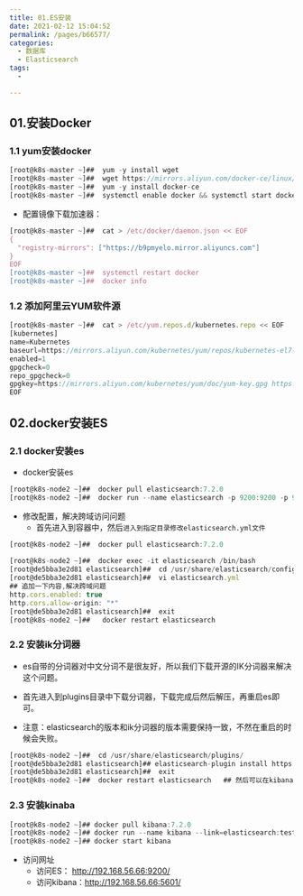 ```yaml
---
title: 01.ES安装
date: 2021-02-12 15:04:52
permalink: /pages/b66577/
categories:
  - 数据库
  - Elasticsearch
tags:
  - 

---
```


## 01.安装Docker

### 1.1 yum安装docker

```javascript
[root@k8s-master ~]##  yum -y install wget
[root@k8s-master ~]##  wget https://mirrors.aliyun.com/docker-ce/linux/centos/docker-ce.repo -O /etc/yum.repos.d/docker-ce.repo
[root@k8s-master ~]##  yum -y install docker-ce
[root@k8s-master ~]##  systemctl enable docker && systemctl start docker
```

- 配置镜像下载加速器：

```javascript
[root@k8s-master ~]##  cat > /etc/docker/daemon.json << EOF
{
  "registry-mirrors": ["https://b9pmyelo.mirror.aliyuncs.com"]
}
EOF
[root@k8s-master ~]##  systemctl restart docker
[root@k8s-master ~]##  docker info
```

### 1.2 添加阿里云YUM软件源

```javascript
[root@k8s-master ~]##  cat > /etc/yum.repos.d/kubernetes.repo << EOF
[kubernetes]
name=Kubernetes
baseurl=https://mirrors.aliyun.com/kubernetes/yum/repos/kubernetes-el7-x86_64
enabled=1
gpgcheck=0
repo_gpgcheck=0
gpgkey=https://mirrors.aliyun.com/kubernetes/yum/doc/yum-key.gpg https://mirrors.aliyun.com/kubernetes/yum/doc/rpm-package-key.gpg
EOF
```

## 02.docker安装ES

### 2.1 docker安装es

- docker安装es

```javascript
[root@k8s-node2 ~]##  docker pull elasticsearch:7.2.0
[root@k8s-node2 ~]##  docker run --name elasticsearch -p 9200:9200 -p 9300:9300 -e "discovery.type=single-node" -d elasticsearch:7.2.0
```

- 修改配置，解决跨域访问问题
     - 首先进入到容器中，然后`进入到指定目录修改elasticsearch.yml文件`

```javascript
[root@k8s-node2 ~]##  docker pull elasticsearch:7.2.0
 
[root@k8s-node2 ~]##  docker exec -it elasticsearch /bin/bash
[root@de5bba3e2d81 elasticsearch]##  cd /usr/share/elasticsearch/config/
[root@de5bba3e2d81 elasticsearch]##  vi elasticsearch.yml
## 追加一下内容,解决跨域问题
http.cors.enabled: true
http.cors.allow-origin: "*"
[root@de5bba3e2d81 elasticsearch]##  exit
[root@k8s-node2 ~]##   docker restart elasticsearch
```

### 2.2 安装ik分词器

- es自带的分词器对中文分词不是很友好，所以我们下载开源的IK分词器来解决这个问题。
- 首先进入到plugins目录中下载分词器，下载完成后然后解压，再重启es即可。

- 注意：elasticsearch的版本和ik分词器的版本需要保持一致，不然在重启的时候会失败。

```javascript
[root@k8s-node2 ~]##  cd /usr/share/elasticsearch/plugins/
[root@de5bba3e2d81 elasticsearch]## elasticsearch-plugin install https://github.com/medcl/elasticsearch-analysis-ik/releases/download/v7.2.0/elasticsearch-analysis-ik-7.2.0.zip
[root@de5bba3e2d81 elasticsearch]##  exit
[root@k8s-node2 ~]##  docker restart elasticsearch   ## 然后可以在kibana界面的dev tools中验证是否安装成功；
```

### 2.3 安装kinaba

```javascript
[root@k8s-node2 ~]## docker pull kibana:7.2.0
[root@k8s-node2 ~]## docker run --name kibana --link=elasticsearch:test  -p 5601:5601 -d kibana:7.2.0
[root@k8s-node2 ~]## docker start kibana
```

- 访问网址
     - 访问ES：      http://192.168.56.66:9200/
     - 访问kibana：http://192.168.56.66:5601/